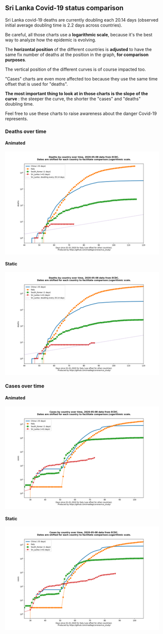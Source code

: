 ## Sri Lanka Covid-19 status comparison 

Sri Lanka covid-19 deaths are currently doubling each 20.14 days (observed initial average doubling time is 2.2 days across countries).



Be careful, all those charts use a **logarithmic scale**, because it's the best way to analyze how the epidemic is evolving.
 
The **horizontal position** of the different countries is **adjusted** to have the same fix number of deaths at the position in the graph, **for comparison purposes**.

The vertical position of the different curves is of course impacted too.

"Cases" charts are even more affected too because they use the same time offset that is used for "deaths".

**The most important thing to look at in those charts is the slope of the curve** : the steeper the curve, the shorter the "cases" and "deaths" doubling time.

Feel free to use these charts to raise awareness about the danger Covid-19 represents. 


 
### Deaths over time
 
#### Animated
![Sri Lanka covid-19 deaths animated chart](https://raw.githubusercontent.com/madlag/coronavirus_study/master/notebooks/graphs/2020-05-08/countries/Sri_Lanka/2020-05-08_Sri_Lanka_deaths.gif "Sri Lanka covid-19 deaths animated chart")   
 
#### Static
![Sri Lanka covid-19 deaths static chart](https://raw.githubusercontent.com/madlag/coronavirus_study/master/notebooks/graphs/2020-05-08/countries/Sri_Lanka/2020-05-08_Sri_Lanka_deaths.png "Sri Lanka covid-19 deaths static chart")   

 
### Cases over time
 
#### Animated
![Sri Lanka covid-19 cases animated chart](https://raw.githubusercontent.com/madlag/coronavirus_study/master/notebooks/graphs/2020-05-08/countries/Sri_Lanka/2020-05-08_Sri_Lanka_cases.gif "Sri Lanka covid-19 cases animated chart")   
 
#### Static
![Sri Lanka covid-19 cases static chart](https://raw.githubusercontent.com/madlag/coronavirus_study/master/notebooks/graphs/2020-05-08/countries/Sri_Lanka/2020-05-08_Sri_Lanka_cases.png "Sri Lanka covid-19 cases static chart")   

